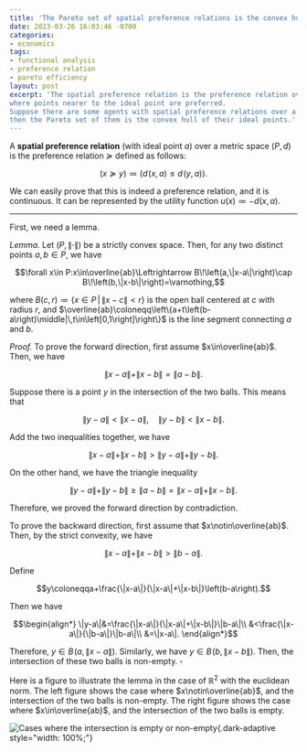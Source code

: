 ```yaml
---
title: 'The Pareto set of spatial preference relations is the convex hull of ideal points'
date: 2023-03-26 16:03:46 -0700
categories:
- economics
tags:
- functional analysis
- preference relation
- pareto efficiency
layout: post
excerpt: 'The spatial preference relation is the preference relation over a metric space
where points nearer to the ideal point are preferred.
Suppose there are some agents with spatial preference relations over a strictly convex space,
then the Pareto set of them is the convex hull of their ideal points.'
---
```


A **spatial preference relation** (with ideal point $a$)
over a metric space $\left(P,d\right)$ is
the preference relation $\succeq$ defined as follows:

$$\left(x\succeq y\right)\coloneqq\left(d\!\left(x,a\right)\leq d\!\left(y,a\right)\right).$$

We can easily prove that this is indeed a preference relation, and it is continuous.
It can be represented by the utility function $u(x)\coloneqq-d(x,a)$.

---

First, we need a lemma.

*Lemma.*
Let $\left(P,\|\cdot\|\right)$ be a strictly convex space.
Then, for any two distinct points $a,b\in P$,
we have

$$\forall x\in P:x\in\overline{ab}\Leftrightarrow
B\!\left(a,\|x-a\|\right)\cap B\!\left(b,\|x-b\|\right)=\varnothing,$$

where $B(c,r)\coloneqq\left\{x\in P\,\middle|\,\|x-c\|<r\right\}$
is the open ball centered at $c$ with radius $r$,
and $\overline{ab}\coloneqq\left\{a+t\left(b-a\right)\middle|\,t\in\left[0,1\right]\right\}$
is the line segment connecting $a$ and $b$.

*Proof.*
To prove the forward direction, first assume $x\in\overline{ab}$.
Then, we have

$$\|x-a\|+\|x-b\|=\|a-b\|.$$

Suppose there is a point $y$ in the intersection of the two balls.
This means that

$$\|y-a\|<\|x-a\|,\quad\|y-b\|<\|x-b\|.$$

Add the two inequalities together, we have

$$\|x-a\|+\|x-b\|>\|y-a\|+\|y-b\|.$$

On the other hand, we have the triangle inequality

$$\|y-a\|+\|y-b\|\ge\|a-b\|=\|x-a\|+\|x-b\|.$$

Therefore, we proved the forward direction by contradiction.

To prove the backward direction, first assume that $x\notin\overline{ab}$.
Then, by the strict convexity, we have

$$\|x-a\|+\|x-b\|>\|b-a\|.$$

Define

$$y\coloneqqa+\frac{\|x-a\|}{\|x-a\|+\|x-b\|}\left(b-a\right).$$

Then we have

$$\begin{align*}
\|y-a\|&=\frac{\|x-a\|}{\|x-a\|+\|x-b\|}\|b-a\|\\
&<\frac{\|x-a\|}{\|b-a\|}\|b-a\|\\
&=\|x-a\|.
\end{align*}$$

Therefore, $y\in B\!\left(a,\|x-a\|\right)$.
Similarly, we have $y\in B\!\left(b,\|x-b\|\right)$.
Then, the intersection of these two balls is non-empty.
$\square$

Here is a figure to illustrate the lemma in the case of $\mathbb R^2$
with the euclidean norm.
The left figure shows the case where $x\notin\overline{ab}$,
and the intersection of the two balls is non-empty.
The right figure shows the case where $x\in\overline{ab}$,
and the intersection of the two balls is empty.

<!--
\documentclass{standalone}
\usepackage{tikz}
\usetikzlibrary{through}
\newcommand\labelpoint[3]{\node[#1] at (#2) {$#3$};\fill (#2) circle (0.07);}

\begin{document}

\begin{tikzpicture}
	\coordinate (a) at (0,0);
	\coordinate (b) at (3,0);
	\coordinate (x) at (1,-1);
	\node[draw] at (a) [circle through={(x)}] {};
	\node[draw] at (b) [circle through={(x)}] {};
	\draw (a) -- (b);
	\labelpoint{left}{a}{a};
	\labelpoint{right}{b}{b};
	\labelpoint{right}{x}{x};
\end{tikzpicture}
\qquad
\begin{tikzpicture}
	\coordinate (a) at (0,0);
	\coordinate (b) at (3,0);
	\coordinate (x) at (2,0);
	\node[draw] at (a) [circle through={(x)}] {};
	\node[draw] at (b) [circle through={(x)}] {};
	\draw (a) -- (b);
	\labelpoint{left}{a}{a};
	\labelpoint{right}{b}{b};
	\labelpoint{below left}{x}{x};
\end{tikzpicture}

\end{document}
-->
![Cases where the intersection is empty or non-empty]({{page.figure}}intersecting_balls.svg){.dark-adaptive style="width: 100%;"}
